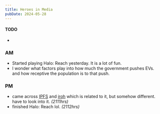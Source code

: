 ```yaml
---
title: Heroes in Media
pubDate: 2024-05-28
---
```


#### TODO

-

### AM

- Started playing Halo: Reach yesterday. It is a lot of fun.
- I wonder what factors play into how much the government pushes EVs. and how receptive the population is to that push.

### PM

- came across [IPFS](https://ipfs.tech/) and [iroh](https://iroh.computer/) which is related to it, but somehow different. have to look into it. _(2111hrs)_
- finished Halo: Reach lol. _(2112hrs)_
